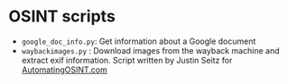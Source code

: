 # OSINT scripts

* `google_doc_info.py`: Get information about a Google document
* `waybackimages.py` : Download images from the wayback machine and extract exif information. Script written by Justin Seitz for [AutomatingOSINT.com](http://www.automatingosint.com/blog/2016/12/vacuuming-image-metadata-from-the-wayback-machine/)
